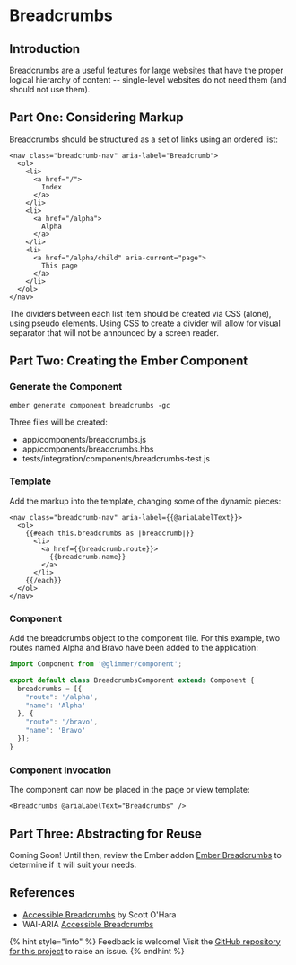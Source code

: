 # Breadcrumbs

## Introduction

Breadcrumbs are a useful features for large websites that have the proper logical hierarchy of content -- single-level websites do not need them \(and should not use them\).

## Part One: Considering Markup

Breadcrumbs should be structured as a set of links using an ordered list:

```markup
<nav class="breadcrumb-nav" aria-label="Breadcrumb">
  <ol>
    <li>
      <a href="/">
        Index
      </a>
    </li>
    <li>
      <a href="/alpha">
        Alpha
      </a>
    </li>
    <li>
      <a href="/alpha/child" aria-current="page"> 
        This page
      </a>
    </li>
  </ol>
</nav>
```

The dividers between each list item should be created via CSS \(alone\), using pseudo elements. Using CSS to create a divider will allow for visual separator that will not be announced by a screen reader.

## Part Two: Creating the Ember Component

### Generate the Component

```text
ember generate component breadcrumbs -gc
```

Three files will be created:

* app/components/breadcrumbs.js
* app/components/breadcrumbs.hbs
* tests/integration/components/breadcrumbs-test.js

### Template

Add the markup into the template, changing some of the dynamic pieces:

```markup
<nav class="breadcrumb-nav" aria-label={{@ariaLabelText}}>
  <ol>
    {{#each this.breadcrumbs as |breadcrumb|}}
      <li>
        <a href={{breadcrumb.route}}>
          {{breadcrumb.name}}
        </a>
      </li>
    {{/each}}
  </ol>
</nav>
```

### Component

Add the breadcrumbs object to the component file. For this example, two routes named Alpha and Bravo have been added to the application:

```javascript
import Component from '@glimmer/component';

export default class BreadcrumbsComponent extends Component {
  breadcrumbs = [{
    "route": '/alpha',
    "name": 'Alpha'
  }, {
    "route": '/bravo',
    "name": 'Bravo'
  }];
}
```

### Component Invocation

The component can now be placed in the page or view template:

```markup
<Breadcrumbs @ariaLabelText="Breadcrumbs" />
```

## Part Three: Abstracting for Reuse

Coming Soon! Until then, review the Ember addon [Ember Breadcrumbs](https://github.com/chrisfarber/ember-breadcrumbs) to determine if it will suit your needs.

## References

* [Accessible Breadcrumbs](https://scottaohara.github.io/a11y_breadcrumbs/) by Scott O'Hara
* WAI-ARIA [Accessible Breadcrumbs](https://w3c.github.io/aria-practices/examples/breadcrumb/index.html)

{% hint style="info" %}
Feedback is welcome! Visit the [GitHub repository for this project](https://github.com/MelSumner/ember-component-patterns) to raise an issue.
{% endhint %}

